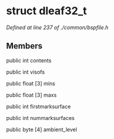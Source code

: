 # struct dleaf32_t

*Defined at line 237 of ./common/bspfile.h*

## Members

public int contents

public int visofs

public float [3] mins

public float [3] maxs

public int firstmarksurface

public int nummarksurfaces

public byte [4] ambient_level



